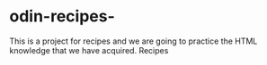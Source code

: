 # odin-recipes-
This is a project for recipes and we are going to practice the HTML knowledge that we have acquired. 
Recipes 

